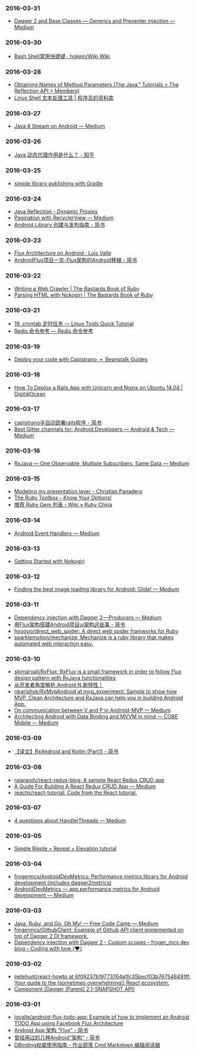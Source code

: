 ### 2016-03-31<br>
+ [Dagger 2 and Base Classes — Generics and Presenter injection — Medium](https://medium.com/@patrykpoborca/dagger-2-and-base-classes-generics-and-presenter-injection-7d82053080c#.vec03i3vz)<br>

### 2016-03-30<br>
+ [Bash Shell常用快捷键 · hokein/Wiki Wiki](https://github.com/hokein/Wiki/wiki/Bash-Shell%E5%B8%B8%E7%94%A8%E5%BF%AB%E6%8D%B7%E9%94%AE)<br>

### 2016-03-28<br>
+ [Obtaining Names of Method Parameters (The Java™ Tutorials > The Reflection API > Members)](https://docs.oracle.com/javase/tutorial/reflect/member/methodparameterreflection.html)<br>
+ [Linux Shell 文本处理工具 | 程序员的资料库](http://codecloud.net/linux-shell-text-tools-7206.html)<br>

### 2016-03-27<br>
+ [Java 8 Stream on Android — Medium](https://medium.com/@nicopasso/java-8-stream-on-android-c629e4237d5f#.knrk615sm)<br>

### 2016-03-26<br>
+ [Java 动态代理作用是什么？ - 知乎](https://www.zhihu.com/question/20794107)<br>

### 2016-03-25<br>
+ [simple library publishing with Gradle](http://zserge.com/blog/gradle-maven-publish.html)<br>

### 2016-03-24<br>
+ [Java Reflection - Dynamic Proxies](http://tutorials.jenkov.com/java-reflection/dynamic-proxies.html)<br>
+ [Pagination with RecyclerView — Medium](https://medium.com/@etiennelawlor/pagination-with-recyclerview-1cb7e66a502b#.1bgdqt7ur)<br>
+ [Android Library 创建与发布指南 - 简书](http://www.jianshu.com/p/6c6a0619b819)<br>

### 2016-03-23<br>
+ [Flux Architecture on Android · Luis Valle](http://lgvalle.xyz/2015/08/04/flux-architecture/)<br>
+ [AndroidFlux项目一览-Flux架构的Android移植 - 简书](http://www.jianshu.com/p/896ce1a8e4ed)<br>

### 2016-03-22<br>
+ [Writing a Web Crawler | The Bastards Book of Ruby](http://ruby.bastardsbook.com/chapters/web-crawling/)<br>
+ [Parsing HTML with Nokogiri | The Bastards Book of Ruby](http://ruby.bastardsbook.com/chapters/html-parsing/)<br>

### 2016-03-21<br>
+ [19. crontab 定时任务 — Linux Tools Quick Tutorial](http://linuxtools-rst.readthedocs.org/zh_CN/latest/tool/crontab.html)<br>
+ [Redis 命令参考 — Redis 命令参考](http://redisdoc.com/)<br>

### 2016-03-19<br>
+ [Deploy your code with Capistrano  •  Beanstalk Guides](http://guides.beanstalkapp.com/deployments/deploy-with-capistrano.html)<br>

### 2016-03-18<br>
+ [How To Deploy a Rails App with Unicorn and Nginx on Ubuntu 14.04 | DigitalOcean](https://www.digitalocean.com/community/tutorials/how-to-deploy-a-rails-app-with-unicorn-and-nginx-on-ubuntu-14-04)<br>

### 2016-03-17<br>
+ [capistrano半自动部署rails程序 - 简书](http://www.jianshu.com/p/3417c69a824a)<br>
+ [Best Gitter channels for: Android Developers — Android & Tech — Medium](https://medium.com/android-news/best-gitter-channels-for-android-developers-fa9c786a20a#.qrqaa1521)<br>

### 2016-03-16<br>
+ [RxJava — One Observable, Multiple Subscribers, Same Data — Medium](https://medium.com/@p.tournaris/rxjava-one-observable-multiple-subscribers-7bf497646675#.cvpch28zh)<br>

### 2016-03-15<br>
+ [Modeling my presentation layer - Christian Panadero](http://panavtec.me/modeling-presentation-layer/)<br>
+ [The Ruby Toolbox - Know Your Options!](https://www.ruby-toolbox.com/)<br>
+ [推荐 Ruby Gem 列表 - Wiki » Ruby China](https://ruby-china.org/wiki/gems)<br>

### 2016-03-14<br>
+ [Android Event Handlers — Medium](https://medium.com/@charlesdrews/android-event-handlers-f3681a3c3d8a#.4v7qxaz9f)<br>

### 2016-03-13<br>
+ [Getting Started with Nokogiri](https://blog.engineyard.com/2010/getting-started-with-nokogiri)<br>

### 2016-03-12<br>
+ [Finding the best image loading library for Android: Glide! — Medium](https://medium.com/@StenSuitsev/finding-the-best-image-loading-library-for-android-glide-babb450a36b9#.791pcaa6t)<br>

### 2016-03-11<br>
+ [Dependency injection with Dagger 2 — Producers — Medium](https://medium.com/@froger_mcs/dependency-injection-with-dagger-2-producers-c424ddc60ba3#.pf3sxerex)<br>
+ [用Flux架构搭建Android项目ui架构这些事 - 简书](http://www.jianshu.com/p/4b755df66a97)<br>
+ [hooopo/direct_web_spider: A direct web spider framworks for Ruby](https://github.com/hooopo/direct_web_spider)<br>
+ [sparklemotion/mechanize: Mechanize is a ruby library that makes automated web interaction easy.](https://github.com/sparklemotion/mechanize)<br>

### 2016-03-10<br>
+ [skimarxall/RxFlux: RxFlux is a small framework in order to follow Flux design pattern with RxJava functionalities](https://github.com/skimarxall/RxFlux)<br>
+ [从开发者角度解析 Android N 新特性！](http://gank.io/post/56e0b83c67765963436fcb94)<br>
+ [nbarishok/RxMvpAndroid at mvp_experiment: Sample to show how MVP, Clean Architecture and RxJava can help you in building Android App.](https://github.com/nbarishok/RxMvpAndroid/tree/mvp_experiment)<br>
+ [On communication between V and P in Android-MVP — Medium](https://medium.com/@nbarishok/on-communication-between-v-and-p-in-android-mvp-16caf773e1a5#.1inrqke6o)<br>
+ [Architecting Android with Data Binding and MVVM in mind — COBE Mobile — Medium](https://medium.com/cobe-mobile/architecting-android-with-data-binding-and-mvvm-in-mind-8874bbec0b0d#.in0gmo6sp)<br>

### 2016-03-09<br>
+ [【译文】RxAndroid and Kotlin (Part1) - 简书](http://www.jianshu.com/p/5a730187c8ff)<br>

### 2016-03-08<br>
+ [rajaraodv/react-redux-blog: A sample React Redux CRUD app](https://github.com/rajaraodv/react-redux-blog)<br>
+ [A Guide For Building A React Redux CRUD App — Medium](https://medium.com/@rajaraodv/a-guide-for-building-a-react-redux-crud-app-7fe0b8943d0f#.33xa21ugv)<br>
+ [reactjs/react-tutorial: Code from the React tutorial.](https://github.com/reactjs/react-tutorial)<br>

### 2016-03-07<br>
+ [4 questions about HandlerThreads — Medium](https://medium.com/@ali.muzaffar/have-you-read-my-article-on-using-concurrency-to-improve-performance-9bc8420e247#.np2o1gog4)<br>

### 2016-03-05<br>
+ [Simple Ripple + Reveal + Elevation tutorial](http://trickyandroid.com/simple-ripple-reveal-elevation-tutorial/)<br>

### 2016-03-04<br>
+ [frogermcs/AndroidDevMetrics: Performance metrics library for Android development (includes dagger2metrics)](https://github.com/frogermcs/androiddevmetrics)<br>
+ [AndroidDevMetrics — app performance metrics for Android development — Medium](https://medium.com/@froger_mcs/androiddevmetrics-app-performance-metrics-for-android-development-eb854dfd9712#.rucgtjs4i)<br>

### 2016-03-03<br>
+ [Java, Ruby, and Go, Oh My! — Free Code Camp — Medium](https://medium.freecodecamp.com/java-ruby-and-go-oh-my-6b5577ba2bc2#.5n6x84tuq)<br>
+ [frogermcs/GithubClient: Example of Github API client implemented on top of Dagger 2 DI framework.](https://github.com/frogermcs/GithubClient)<br>
+ [Dependency injection with Dagger 2 - Custom scopes – froger_mcs dev blog – Coding with love {❤️}](http://frogermcs.github.io/dependency-injection-with-dagger-2-custom-scopes/)<br>

### 2016-03-02<br>
+ [petehunt/react-howto at 6f09237b19773764a1fc35becf03b767548491ff: Your guide to the (sometimes overwhelming!) React ecosystem.](https://github.com/petehunt/react-howto/tree/6f09237b19773764a1fc35becf03b767548491ff)<br>
+ [Component (Dagger (Parent) 2.1-SNAPSHOT API)](http://google.github.io/dagger/api/latest/dagger/Component.html)<br>

### 2016-03-01<br>
+ [lgvalle/android-flux-todo-app: Example of how to implement an Android TODO App using Facebook Flux Architecture](https://github.com/lgvalle/android-flux-todo-app)<br>
+ [Android App 架构 “Flux” - 简书](http://www.jianshu.com/p/918719151e72)<br>
+ [曾经用过的几种Android”架构“ - 简书](http://www.jianshu.com/p/e7b6ff1bc360)<br>
+ [DBinding权威使用指南 - 作业部落 Cmd Markdown 编辑阅读器](https://www.zybuluo.com/shark0017/note/256112)<br>

